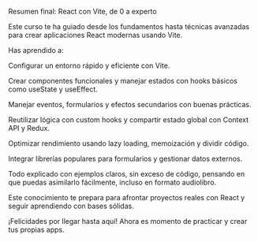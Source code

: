 Resumen final: React con Vite, de 0 a experto

Este curso te ha guiado desde los fundamentos hasta técnicas avanzadas para crear aplicaciones React modernas usando Vite.

Has aprendido a:

Configurar un entorno rápido y eficiente con Vite.

Crear componentes funcionales y manejar estados con hooks básicos como useState y useEffect.

Manejar eventos, formularios y efectos secundarios con buenas prácticas.

Reutilizar lógica con custom hooks y compartir estado global con Context API y Redux.

Optimizar rendimiento usando lazy loading, memoización y dividir código.

Integrar librerías populares para formularios y gestionar datos externos.


Todo explicado con ejemplos claros, sin exceso de código, pensando en que puedas asimilarlo fácilmente, incluso en formato audiolibro.

Este conocimiento te prepara para afrontar proyectos reales con React y seguir aprendiendo con bases sólidas.

¡Felicidades por llegar hasta aquí! Ahora es momento de practicar y crear tus propias apps.
